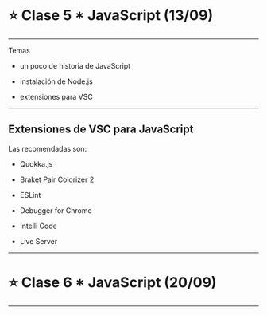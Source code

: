 # :star: Clase 5 * JavaScript (13/09)

---

Temas

- un poco de historia de JavaScript

- instalación de Node.js

- extensiones para VSC

---

## Extensiones de VSC para JavaScript

Las recomendadas son:

- Quokka.js

- Braket Pair Colorizer 2

- ESLint

- Debugger for Chrome

- Intelli Code

- Live Server

---


# :star: Clase 6 * JavaScript (20/09)


---
